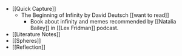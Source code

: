- [[Quick Capture]]
    - The Beginning of Infinity by David Deutsch [[want to read]]
        - Book about infinity and memes recommended by [[Natalia Bailey]] in [[Lex Fridman]] podcast.
- [[Literature Notes]]
- [[Spheres]] 
- [[Reflection]]
